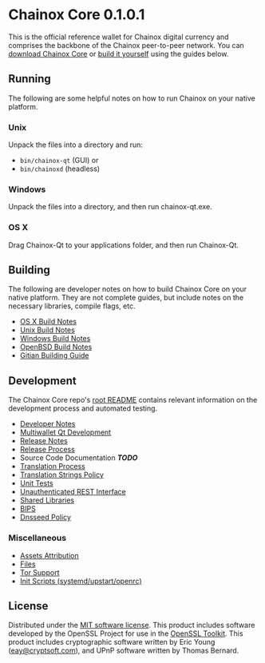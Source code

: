 Chainox Core 0.1.0.1
=====================

This is the official reference wallet for Chainox digital currency and comprises the backbone of the Chainox peer-to-peer network. You can [download Chainox Core](https://chainox.net/downloads/) or [build it yourself](#building) using the guides below.

Running
---------------------
The following are some helpful notes on how to run Chainox on your native platform.

### Unix

Unpack the files into a directory and run:

- `bin/chainox-qt` (GUI) or
- `bin/chainoxd` (headless)

### Windows

Unpack the files into a directory, and then run chainox-qt.exe.

### OS X

Drag Chainox-Qt to your applications folder, and then run Chainox-Qt.

Building
---------------------
The following are developer notes on how to build Chainox Core on your native platform. They are not complete guides, but include notes on the necessary libraries, compile flags, etc.

- [OS X Build Notes](build-osx.md)
- [Unix Build Notes](build-unix.md)
- [Windows Build Notes](build-windows.md)
- [OpenBSD Build Notes](build-openbsd.md)
- [Gitian Building Guide](gitian-building.md)

Development
---------------------
The Chainox Core repo's [root README](/README.md) contains relevant information on the development process and automated testing.

- [Developer Notes](developer-notes.md)
- [Multiwallet Qt Development](multiwallet-qt.md)
- [Release Notes](release-notes.md)
- [Release Process](release-process.md)
- Source Code Documentation ***TODO***
- [Translation Process](translation_process.md)
- [Translation Strings Policy](translation_strings_policy.md)
- [Unit Tests](unit-tests.md)
- [Unauthenticated REST Interface](REST-interface.md)
- [Shared Libraries](shared-libraries.md)
- [BIPS](bips.md)
- [Dnsseed Policy](dnsseed-policy.md)

### Miscellaneous
- [Assets Attribution](assets-attribution.md)
- [Files](files.md)
- [Tor Support](tor.md)
- [Init Scripts (systemd/upstart/openrc)](init.md)

License
---------------------
Distributed under the [MIT software license](http://www.opensource.org/licenses/mit-license.php).
This product includes software developed by the OpenSSL Project for use in the [OpenSSL Toolkit](https://www.openssl.org/). This product includes
cryptographic software written by Eric Young ([eay@cryptsoft.com](mailto:eay@cryptsoft.com)), and UPnP software written by Thomas Bernard.
